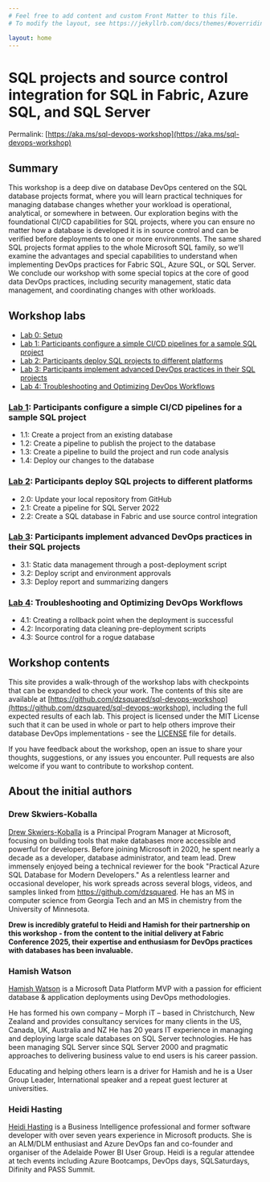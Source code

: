 ```yaml
---
# Feel free to add content and custom Front Matter to this file.
# To modify the layout, see https://jekyllrb.com/docs/themes/#overriding-theme-defaults

layout: home
---
```


# SQL projects and source control integration for SQL in Fabric, Azure SQL, and SQL Server

Permalink: [https://aka.ms/sql-devops-workshop](https://aka.ms/sql-devops-workshop)

## Summary

This workshop is a deep dive on database DevOps centered on the SQL database projects format, where you will learn practical techniques for managing database changes whether your workload is operational, analytical, or somewhere in between. Our exploration begins with the foundational CI/CD capabilities for SQL projects, where you can ensure no matter how a database is developed it is in source control and can be verified before deployments to one or more environments. The same shared SQL projects format applies to the whole Microsoft SQL family, so we'll examine the advantages and special capabilities to understand when implementing DevOps practices for Fabric SQL, Azure SQL, or SQL Server. We conclude our workshop with some special topics at the core of good data DevOps practices, including security management, static data management, and coordinating changes with other workloads.

## Workshop labs

- [Lab 0: Setup](LAB0/)
- [Lab 1: Participants configure a simple CI/CD pipelines for a sample SQL project](LAB1/)
- [Lab 2: Participants deploy SQL projects to different platforms](LAB2/)
- [Lab 3: Participants implement advanced DevOps practices in their SQL projects](LAB3/)
- [Lab 4: Troubleshooting and Optimizing DevOps Workflows](LAB4/)

### [Lab 1](LAB1/): Participants configure a simple CI/CD pipelines for a sample SQL project

- 1.1: Create a project from an existing database
- 1.2: Create a pipeline to publish the project to the database
- 1.3: Create a pipeline to build the project and run code analysis
- 1.4: Deploy our changes to the database

### [Lab 2](LAB2/): Participants deploy SQL projects to different platforms

- 2.0: Update your local repository from GitHub
- 2.1: Create a pipeline for SQL Server 2022
- 2.2: Create a SQL database in Fabric and use source control integration

### [Lab 3](LAB3/): Participants implement advanced DevOps practices in their SQL projects

- 3.1: Static data management through a post-deployment script
- 3.2: Deploy script and environment approvals
- 3.3: Deploy report and summarizing dangers

### [Lab 4](LAB4/): Troubleshooting and Optimizing DevOps Workflows

- 4.1: Creating a rollback point when the deployment is successful
- 4.2: Incorporating data cleaning pre-deployment scripts
- 4.3: Source control for a rogue database

## Workshop contents

This site provides a walk-through of the workshop labs with checkpoints that can be expanded to check your work. The contents of this site are available at [https://github.com/dzsquared/sql-devops-workshop](https://github.com/dzsquared/sql-devops-workshop), including the full expected results of each lab. This project is licensed under the MIT License such that it can be used in whole or part to help others improve their database DevOps implementations - see the [LICENSE](LICENSE.md) file for details.

If you have feedback about the workshop, open an issue to share your thoughts, suggestions, or any issues you encounter. Pull requests are also welcome if you want to contribute to workshop content.

## About the initial authors

### Drew Skwiers-Koballa

[Drew Skwiers-Koballa](https://www.linkedin.com/in/drew-skwiers-koballa/) is a Principal Program Manager at Microsoft, focusing on building tools that make databases more accessible and powerful for developers. Before joining Microsoft in 2020, he spent nearly a decade as a developer, database administrator, and team lead. Drew immensely enjoyed being a technical reviewer for the book "Practical Azure SQL Database for Modern Developers." As a relentless learner and occasional developer, his work spreads across several blogs, videos, and samples linked from https://github.com/dzsquared. He has an MS in computer science from Georgia Tech and an MS in chemistry from the University of Minnesota.

**Drew is incredibly grateful to Heidi and Hamish for their partnership on this workshop - from the content to the initial delivery at Fabric Conference 2025, their expertise and enthusiasm for DevOps practices with databases has been invaluable.**

### Hamish Watson

[Hamish Watson](https://www.linkedin.com/in/hamishwatson8/) is a Microsoft Data Platform MVP with a passion for efficient database & application deployments using DevOps methodologies.

He has formed his own company – Morph iT – based in Christchurch, New Zealand and provides consultancy services for many clients in the US, Canada, UK, Australia and NZ
He has 20 years IT experience in managing and deploying large scale databases on SQL Server technologies. He has been managing SQL Server since SQL Server 2000 and pragmatic approaches to delivering business value to end users is his career passion.

Educating and helping others learn is a driver for Hamish and he is a User Group Leader, International speaker and a repeat guest lecturer at universities.

### Heidi Hasting

[Heidi Hasting](https://www.linkedin.com/in/heidi-hasting-a068694/) is a Business Intelligence professional and former software developer with over seven years experience in Microsoft products. She is an ALM/DLM enthusiast and Azure DevOps fan and co-founder and organiser of the Adelaide Power BI User Group. Heidi is a regular attendee at tech events including Azure Bootcamps, DevOps days, SQLSaturdays, Difinity and PASS Summit.

